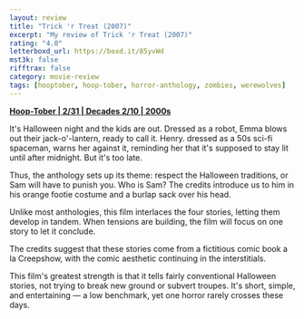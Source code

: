 ```yaml
---
layout: review
title: "Trick 'r Treat (2007)"
excerpt: "My review of Trick 'r Treat (2007)"
rating: "4.0"
letterboxd_url: https://boxd.it/85yvWd
mst3k: false
rifftrax: false
category: movie-review
tags: [hooptober, hoop-tober, horror-anthology, zombies, werewolves]
---
```


<b><a href="https://boxd.it/pRQY0/detail" target="_blank" rel="noopener">Hoop-Tober | 2/31 | Decades 2/10 | 2000s</a></b>

It's Halloween night and the kids are out. Dressed as a robot, Emma blows out their jack-o'-lantern, ready to call it. Henry. dressed as a 50s sci-fi spaceman, warns her against it, reminding her that it's supposed to stay lit until after midnight. But it's too late.

Thus, the anthology sets up its theme: respect the Halloween traditions, or Sam will have to punish you. Who is Sam? The credits introduce us to him in his orange footie costume and a burlap sack over his head.

Unlike most anthologies, this film interlaces the four stories, letting them develop in tandem. When tensions are building, the film will focus on one story to let it conclude.

The credits suggest that these stories come from a fictitious comic book a la Creepshow, with the comic aesthetic continuing in the interstitials.

This film's greatest strength is that it tells fairly conventional Halloween stories, not trying to break new ground or subvert troupes. It's short, simple, and entertaining — a low benchmark, yet one horror rarely crosses these days.
